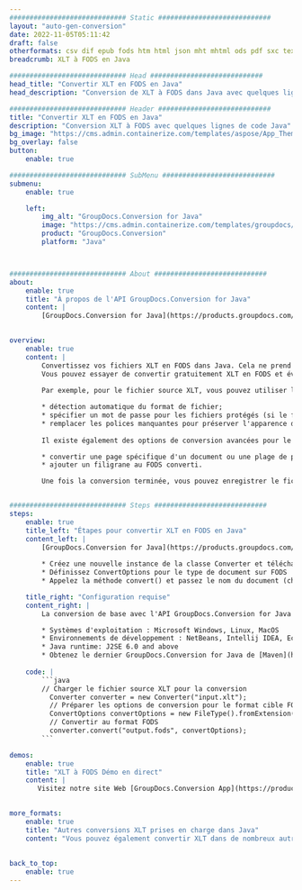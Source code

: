 ```yaml
---
############################# Static ############################
layout: "auto-gen-conversion"
date: 2022-11-05T05:11:42
draft: false
otherformats: csv dif epub fods htm html json mht mhtml ods pdf sxc tex tsv xlam xls xlsb xlsm xlsx xlt xltm xltx xml xps
breadcrumb: XLT à FODS en Java

############################# Head ############################
head_title: "Convertir XLT en FODS en Java"
head_description: "Conversion de XLT à FODS dans Java avec quelques lignes de code. Convertissez plus de 160 formats de fichiers à l'aide de l'API de conversion de documents GroupDocs pour Java"

############################# Header ############################
title: "Convertir XLT en FODS en Java"
description: "Conversion XLT à FODS avec quelques lignes de code Java"
bg_image: "https://cms.admin.containerize.com/templates/aspose/App_Themes/V3/images/bg/header1.png"
bg_overlay: false
button:
    enable: true

############################# SubMenu ############################
submenu:
    enable: true

    left:
        img_alt: "GroupDocs.Conversion for Java"
        image: "https://cms.admin.containerize.com/templates/groupdocs/images/product-logos/90x90-noborder/groupdocs-conversion-java.png"
        product: "GroupDocs.Conversion"
        platform: "Java"



############################# About ############################
about:
    enable: true
    title: "À propos de l'API GroupDocs.Conversion for Java"
    content: |
        [GroupDocs.Conversion for Java](https://products.groupdocs.com/conversion/java/) est une API de conversion de format de fichier avancée pour la conversion entre les formats d'image et de document populaires tels que Microsoft Office, OpenDocument, PDF, HTML, e-mail, CAO. et bien plus encore avec seulement quelques lignes de code. L'API native détecte automatiquement les formats des documents originaux et propose de nombreuses options de personnalisation des documents convertis. Outre la fonction d'extraction d'informations d'un document, il prend également en charge la mise en cache des résultats de conversion sur le disque local par défaut. Cependant, tout type de stockage de cache peut être pris en charge en implémentant les interfaces appropriées - Amazon S3, Dropbox, Google Drive, Windows Azure, Reddis ou tout autre.
    

overview:
    enable: true
    content: |
        Convertissez vos fichiers XLT en FODS dans Java. Cela ne prend que quelques lignes de code Java sur n'importe quelle plate-forme de votre choix, telle que Windows, Linux, macOS.
        Vous pouvez essayer de convertir gratuitement XLT en FODS et évaluer la qualité des résultats de conversion. En plus des scripts de conversion de fichiers simples, vous pouvez essayer des options plus sophistiquées pour charger le fichier source XLT et stocker la sortie FODS. 
        
        Par exemple, pour le fichier source XLT, vous pouvez utiliser les options de chargement suivantes :

        * détection automatique du format de fichier;
        * spécifier un mot de passe pour les fichiers protégés (si le format de fichier le prend en charge);
        * remplacer les polices manquantes pour préserver l'apparence du document.
        
        Il existe également des options de conversion avancées pour le fichier FODS :

        * convertir une page spécifique d'un document ou une plage de pages;
        * ajouter un filigrane au FODS converti.

        Une fois la conversion terminée, vous pouvez enregistrer le fichier FODS dans votre chemin de fichier local ou dans un stockage tiers tel que FTP, Amazon S3, Google Drive, Dropbox, etc. Veuillez noter - pour convertir XLT à FODS, vous n'avez pas besoin d'installer de logiciel supplémentaire, tel que MS Office, Open Office, Adobe Acrobat Reader, etc.


############################# Steps ############################
steps:
    enable: true
    title_left: "Étapes pour convertir XLT en FODS en Java"
    content_left: |
        [GroupDocs.Conversion for Java](https://products.groupdocs.com/conversion/java/) permet aux développeurs de convertir facilement le fichier XLT en FODS avec quelques lignes de code.
        
        * Créez une nouvelle instance de la classe Converter et téléchargez le fichier XLT avec le chemin complet
        * Définissez ConvertOptions pour le type de document sur FODS
        * Appelez la méthode convert() et passez le nom du document (chemin complet) et le format (FODS) en tant que paramètre

    title_right: "Configuration requise"
    content_right: |
        La conversion de base avec l'API GroupDocs.Conversion for Java peut être effectuée avec seulement quelques lignes de code. Nos API sont prises en charge sur toutes les principales plates-formes et systèmes d'exploitation. Avant d'exécuter le code ci-dessous, assurez-vous que les prérequis suivants sont installés sur votre système.

        * Systèmes d'exploitation : Microsoft Windows, Linux, MacOS
        * Environnements de développement : NetBeans, Intellij IDEA, Eclipse, etc.
        * Java runtime: J2SE 6.0 and above
        * Obtenez le dernier GroupDocs.Conversion for Java de [Maven](https://repository.groupdocs.com/webapp/#/artifacts/browse/tree/General/repo/com/groupdocs/groupdocs-conversion)
         
    code: |
        ```java    
        // Charger le fichier source XLT pour la conversion
          Converter converter = new Converter("input.xlt");
          // Préparer les options de conversion pour le format cible FODS
          ConvertOptions convertOptions = new FileType().fromExtension("fods").getConvertOptions();
          // Convertir au format FODS
          converter.convert("output.fods", convertOptions);
        ```

demos:
    enable: true
    title: "XLT à FODS Démo en direct"
    content: |
       Visitez notre site Web [GroupDocs.Conversion App](https://products.groupdocs.app/conversion/family) et essayez la conversion XLT à FODS maintenant. La démo gratuite présente les avantages suivants
          

more_formats:
    enable: true
    title: "Autres conversions XLT prises en charge dans Java"
    content: "Vous pouvez également convertir XLT dans de nombreux autres formats de fichiers. Veuillez consulter la liste ci-dessous."
       
       
back_to_top:
    enable: true
---
```

